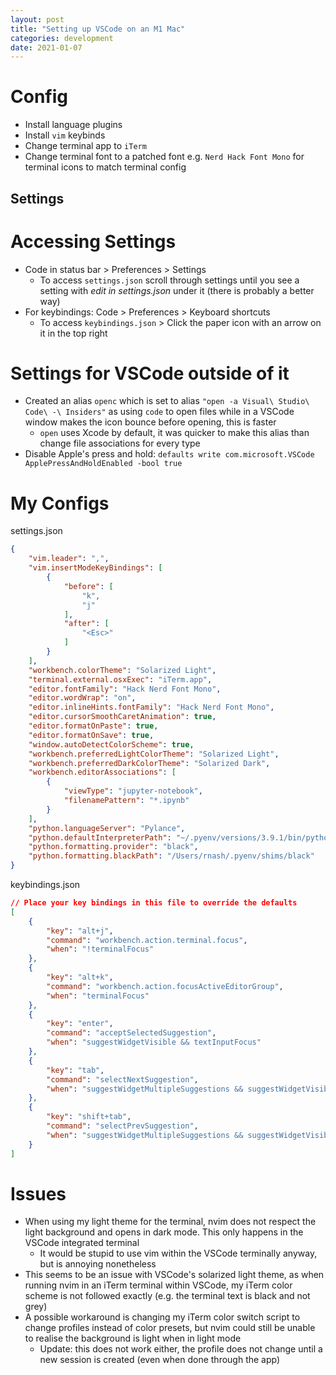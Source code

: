```yaml
---
layout: post 
title: "Setting up VSCode on an M1 Mac"
categories: development 
date: 2021-01-07
---
```


# Config 
* Install language plugins 
* Install `vim` keybinds 
* Change terminal app to `iTerm` 
* Change terminal font to a patched font e.g. `Nerd Hack Font Mono` for terminal icons to match terminal config 

## Settings

# Accessing Settings
* Code in status bar > Preferences > Settings
    * To access `settings.json` scroll through settings until you see a setting with *edit in settings.json* under it (there is probably a better way)
* For keybindings: Code > Preferences > Keyboard shortcuts
    * To access `keybindings.json` > Click the paper icon with an arrow on it in the top right 

# Settings for VSCode outside of it
* Created an alias `openc` which is set to alias `"open -a Visual\ Studio\ Code\ -\ Insiders"` as using `code` to open files while in a VSCode window makes the icon bounce before opening, this is faster
    * `open` uses Xcode by default, it was quicker to make this alias than change file associations for every type
* Disable Apple's press and hold: `defaults write com.microsoft.VSCode ApplePressAndHoldEnabled -bool true`

# My Configs

settings.json

```json
{
    "vim.leader": ",",
    "vim.insertModeKeyBindings": [
        {
            "before": [
                "k",
                "j"
            ],
            "after": [
                "<Esc>"
            ]
        }
    ],
    "workbench.colorTheme": "Solarized Light",
    "terminal.external.osxExec": "iTerm.app",
    "editor.fontFamily": "Hack Nerd Font Mono",
    "editor.wordWrap": "on",
    "editor.inlineHints.fontFamily": "Hack Nerd Font Mono",
    "editor.cursorSmoothCaretAnimation": true,
    "editor.formatOnPaste": true,
    "editor.formatOnSave": true,
    "window.autoDetectColorScheme": true,
    "workbench.preferredLightColorTheme": "Solarized Light",
    "workbench.preferredDarkColorTheme": "Solarized Dark",
    "workbench.editorAssociations": [
        {
            "viewType": "jupyter-notebook",
            "filenamePattern": "*.ipynb"
        }
    ],
    "python.languageServer": "Pylance",
    "python.defaultInterpreterPath": "~/.pyenv/versions/3.9.1/bin/python",
    "python.formatting.provider": "black",
    "python.formatting.blackPath": "/Users/rnash/.pyenv/shims/black"
}
```

keybindings.json

```json 
// Place your key bindings in this file to override the defaults
[
    {
        "key": "alt+j",
        "command": "workbench.action.terminal.focus",
        "when": "!terminalFocus"
    },
    {
        "key": "alt+k",
        "command": "workbench.action.focusActiveEditorGroup",
        "when": "terminalFocus"
    },
    {
        "key": "enter",
        "command": "acceptSelectedSuggestion",
        "when": "suggestWidgetVisible && textInputFocus"
    },
    {
        "key": "tab",
        "command": "selectNextSuggestion",
        "when": "suggestWidgetMultipleSuggestions && suggestWidgetVisible && textInputFocus"
    },
    {
        "key": "shift+tab",
        "command": "selectPrevSuggestion",
        "when": "suggestWidgetMultipleSuggestions && suggestWidgetVisible && textInputFocus"
    }
]
```

# Issues
* When using my light theme for the terminal, nvim does not respect the light background and opens in dark mode. This only happens in the VSCode integrated terminal
    * It would be stupid to use vim within the VSCode terminally anyway, but is annoying nonetheless
* This seems to be an issue with VSCode's solarized light theme, as when running nvim in an iTerm terminal within VSCode, my iTerm color scheme is not followed exactly (e.g. the terminal text is black and not grey)
* A possible workaround is changing my iTerm color switch script to change profiles instead of color presets, but nvim could still be unable to realise the background is light when in light mode
    * Update: this does not work either, the profile does not change until a new session is created (even when done through the app)
